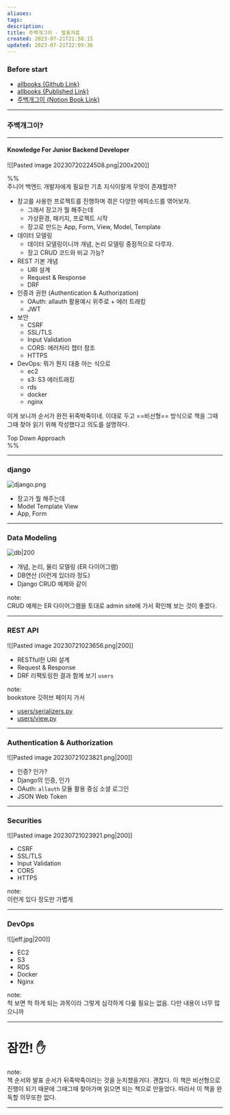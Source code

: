 ```yaml
---
aliases: 
tags: 
description:
title: 주백개그이 - 발표자료
created: 2023-07-21T21:58:15
updated: 2023-07-21T22:09:36
---
```


### Before start

- [allbooks {Github Link}](https://github.com/ESTsoft-Book-Project/bookstore)
- [allbooks {Published Link}](http://13.209.22.220)
- [주백개그이 {Notion Book Link}](https://time-pea-17b.notion.site/d976d674ee0f4494bcccf58c695fb2e8?pvs=4)

---

### 주백개그이?

---

#### Knowledge For Junior Backend Developer

![[Pasted image 20230720224508.png|200x200]]

%%  
주니어 백엔드 개발자에게 필요한 기초 지식이랄게 무엇이 존재할까? 

- 장고를 사용한 프로젝트를 진행하며 겪은 다양한 에피소드를 엮어보자.
	- 그래서 장고가 뭘 해주는데
	- 가상환경, 패키지, 프로젝트 시작
	- 장고로 만드는 App, Form, View, Model, Template
- 데이터 모델링
	- 데이터 모델링이니까 개념, 논리 모델링 중점적으로 다루자.
	- 장고 CRUD 코드와 비교 가능?
- REST 기본 개념
	- URI 설계
	- Request & Response
	- DRF
- 인증과 권한 (Authentication & Authorization)
	- OAuth: allauth 활용예시 위주로 + 에러 트래킹
	- JWT
- 보안
	- CSRF
	- SSL/TLS
	- Input Validation
	- CORS: 에러처리 챕터 참조
	- HTTPS
- DevOps: 뭐가 뭔지 대충 아는 식으로
	- ec2
	- s3: S3 에러트래킹
	- rds
	- docker
	- nginx

이게 보니까 순서가 완전 뒤죽박죽이네. 이대로 두고 ==비선형== 방식으로 책을 그때그때 찾아 읽기 위해 작성했다고 의도를 설명하다.

Top Down Approach  
%%

---

### django

![django.png](https://static.djangoproject.com/img/logos/django-logo-negative.png)

- 장고가 뭘 해주는데
- Model Template View 
- App, Form

---

### Data Modeling

![db|200](https://w7.pngwing.com/pngs/310/475/png-transparent-database-computer-icons-computer-software-information-database-miscellaneous-angle-information-technology.png)

- 개념, 논리, 물리 모델링 (ER 다이어그램)
- DB연산 (이런게 있더라 정도)
- Django CRUD 예제와 같이 

note:  
CRUD 예제는 ER 다이어그램을 토대로 admin site에 가서 확인해 보는 것이 좋겠다.

---

### REST API

![[Pasted image 20230721023656.png|200]]
- RESTful한 URI 설계
- Request & Response
- DRF 리팩토링한 결과 함께 보기 `users`

note:  
bookstore 깃허브 페이지 가서 
- [users/serializers.py](https://github.com/ESTsoft-Book-Project/bookstore/blob/main/users/serializers.py)
- [users/view.py](https://github.com/ESTsoft-Book-Project/bookstore/blob/main/users/views.py)

---

### Authentication & Authorization

![[Pasted image 20230721023821.png|200]]
- 인증? 인가?
- Django의 인증, 인가
- OAuth: `allauth` 모듈 활용 중심 소셜 로그인
- JSON Web Token

---

### Securities

![[Pasted image 20230721023921.png|200]]
- CSRF
- SSL/TLS
- Input Validation
- CORS
- HTTPS

note:  
이런게 있다 정도만 가볍게

---

### DevOps

![[jeff.jpg|200]]
- EC2
- S3
- RDS
- Docker
- Nginx

note:  
척 보면 척 하게 되는 과목이라 그렇게 심각하게 다룰 필요는 없음. 다만 내용이 너무 많으니까

---

# 잠깐! ✋

note:  
책 순서와 발표 순서가 뒤죽박죽이라는 것을 눈치챘을거다. 괜찮다. 이 책은 비선형으로 진행이 되기 때문에 그때그때 찾아가며 읽으면 되는 책으로 만들었다. 따라서 이 책을 완독할 의무또한 없다.

---
